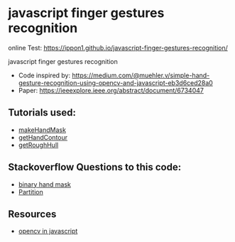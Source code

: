 # javascript finger gestures recognition 
 online Test: https://ippon1.github.io/javascript-finger-gestures-recognition/
 
 javascript finger gestures recognition 

 * Code inspired by: https://medium.com/@muehler.v/simple-hand-gesture-recognition-using-opencv-and-javascript-eb3d6ced28a0
 * Paper: https://ieeexplore.ieee.org/abstract/document/6734047


## Tutorials used:
* [makeHandMask](https://docs.opencv.org/3.4/d8/d1c/tutorial_js_contours_more_functions.html)
* [getHandContour](https://docs.opencv.org/master/d5/daa/tutorial_js_contours_begin.html)
* [getRoughHull](https://docs.opencv.org/3.4/db/d64/tutorial_js_colorspaces.html)

## Stackoverflow Questions to this code:
* [binary hand mask](https://stackoverflow.com/questions/60818266/how-to-create-a-binary-hand-mask-in-web-browser-open-cv)
* [Partition](https://stackoverflow.com/questions/61508007/reducing-the-number-of-defects-of-the-convex-hull-of-finger-recognition-with-ope)

## Resources
* [opencv in javascript](https://docs.opencv.org/3.4/d0/d84/tutorial_js_usage.html)
